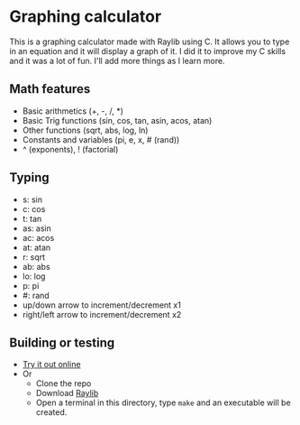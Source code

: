# Graphing calculator
This is a graphing calculator made with Raylib using C. It allows you to type in an equation and it will display a graph of it. I did it to improve my C skills and it was a lot of fun. I'll add more things as I learn more.

## Math features
- Basic arithmetics (+, -, /, *)
- Basic Trig functions (sin, cos, tan, asin, acos, atan)
- Other functions (sqrt, abs, log, ln)
- Constants and variables (pi, e, x, # (rand))
- ^ (exponents), ! (factorial)

## Typing
- s: sin
- c: cos
- t: tan
- as: asin
- ac: acos
- at: atan
- r: sqrt
- ab: abs
- lo: log
- p: pi
- #: rand
- up/down arrow to increment/decrement x1
- right/left arrow to increment/decrement x2

## Building or testing
- [Try it out online](https://obaodelana.github.io/graphingcalculator/Web%20Build/graphingCalculator.html)
- Or
    - Clone the repo
    - Download [Raylib](https://www.raylib.com/)
    - Open a terminal in this directory, type `make` and an executable will be created.
